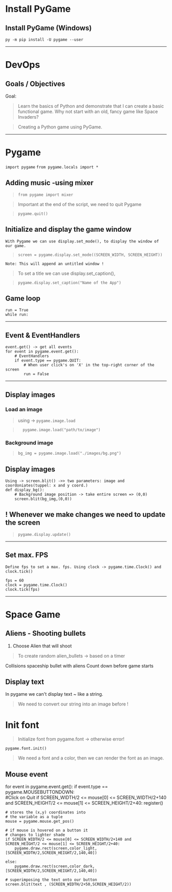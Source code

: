 # Install PyGame

## Install PyGame (Windows)

`py -m pip install -U pygame --user`

<hr>

# DevOps

## Goals / Objectives

Goal:

> Learn the basics of Python and demonstrate that I can create a basic functional game.
Why not start with an old, fancy game like Space Invaders?

> Creating a Python game using PyGame.
<hr>

# Pygame

`import pygame`
`from pygame.locals import *`

## Adding music -using mixer
> `from pygame import mixer`

> Important at the end of the script, we need to quit Pygame 

>`pygame.quit()`

## Initialize and display the game window

    With Pygame we can use display.set_mode(), to display the window of our game.

>`screen = pygame.display.set_mode((SCREEN_WIDTH, SCREEN_HEIGHT))`
    
    Note: This will append an untitled window !

> To set a title we can use display.set_caption(), 

>`pygame.display.set_caption("Name of the App")`

## Game loop
    run = True
    while run:
<hr>

## Event & EventHandlers 
    event.get() -> get all events
    for event in pygame.event.get():
        # EventHandlers
        if event.type == pygame.QUIT:
            # When user click's on 'X' in the top-right corner of the screen
            run = False
<hr>            

## Display images 

### Load an image
>using -> ``pygame.image.load``
    
>``  pygame.image.load("path/to/image")``

### Background image
> `bg_img = pygame.image.load("./images/bg.png")`

## Display images
    Using -> screen.blit() ->> two parameters: image and coordoniates(tuppel: x and y coord.)
    def display_bg():    
        # Background image position -> take entire screen => (0,0)
        screen.blit(bg_img,(0,0))

## ! Whenever we make changes we need to update the screen
>``pygame.display.update()``

<hr>

## Set max. FPS

    Define fps to set a max. fps. Using clock -> pygame.time.Clock() and clock.tick()

    fps = 60 
    clock = pygame.time.Clock()
    clock.tick(fps)
<hr>



# Space Game 

## Aliens - Shooting bullets
1. Choose Alien that will shoot

> To create random alien_bullets -> based on a timer

Collisions spaceship bullet with aliens
Count down before game starts
## Display text
In pygame we can't display text ~ like a string.

>We need to convert our string into an image before !

# Init font

>  Initialize font from pygame.font -> otherwise error!

``pygame.font.init()``

>We need a font and a color, then we can render the font as an image.



## Mouse event

  for event in pygame.event.get():
      if event.type == pygame.MOUSEBUTTONDOWN:         
            #Click on Quit
            if SCREEN_WIDTH/2 <= mouse[0] <= SCREEN_WIDTH/2+140 and SCREEN_HEIGHT/2 <= mouse[1] <= SCREEN_HEIGHT/2+40:
                register()


      
    # stores the (x,y) coordinates into
    # the variable as a tuple
    mouse = pygame.mouse.get_pos()
      
    # if mouse is hovered on a button it
    # changes to lighter shade 
    if SCREEN_WIDTH/2 <= mouse[0] <= SCREEN_WIDTH/2+140 and SCREEN_HEIGHT/2 <= mouse[1] <= SCREEN_HEIGHT/2+40:
        pygame.draw.rect(screen,color_light,[SCREEN_WIDTH/2,SCREEN_HEIGHT/2,140,40])
          
    else:
        pygame.draw.rect(screen,color_dark,[SCREEN_WIDTH/2,SCREEN_HEIGHT/2,140,40])
      
    # superimposing the text onto our button
    screen.blit(text , (SCREEN_WIDTH/2+50,SCREEN_HEIGHT/2))
